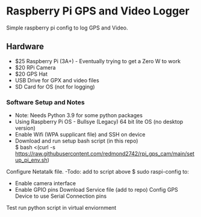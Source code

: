 # Raspberry Pi GPS and Video Logger
Simple raspberry pi config to log GPS and Video.

## Hardware
* $25 Raspberry Pi (3A+) - Eventually trying to get a Zero W to work
* $20 RPi Camera
* $20 GPS Hat
* USB Drive for GPX and video files
* SD Card for OS (not for logging)

### Software Setup and Notes
* Note: Needs Python 3.9 for some python packages
* Using Raspberry Pi OS - Bullsye (Legacy) 64 bit lite OS (no desktop version)
* Enable Wifi (WPA supplicant file) and SSH on device
* Download and run setup bash script (in this repo) \
  $ bash <(curl -s https://raw.githubusercontent.com/redmond2742/rpi_gps_cam/main/setup_pi_env.sh)



Configure Netatalk file. -Todo: add to script above
$ sudo raspi-config to:
  * Enable camera interface
  * Enable GPIO pins
Download Service file (add to repo)
Config GPS Device to use Serial Connection pins

Test run python script in virtual enviornment



